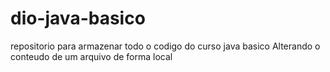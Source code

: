 # dio-java-basico
repositorio para armazenar todo o codigo do curso java basico
Alterando o conteudo de um arquivo de forma local